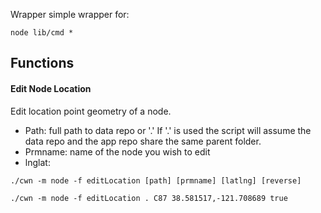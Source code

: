 Wrapper simple wrapper for:
```
node lib/cmd *
```

## Functions

#### Edit Node Location
Edit location point geometry of a node.

- Path: full path to data repo or '.'  If '.' is used the script will assume the data repo and the app repo share the same parent folder.
- Prmname: name of the node you wish to edit
- lnglat: 


```
./cwn -m node -f editLocation [path] [prmname] [latlng] [reverse]

./cwn -m node -f editLocation . C87 38.581517,-121.708689 true
```
